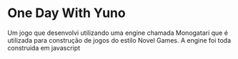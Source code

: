 # One Day With Yuno

Um jogo que desenvolvi utilizando uma engine chamada Monogatari que é utilizada para construção de jogos do estilo Novel Games. A engine foi toda construida em javascript 

#
